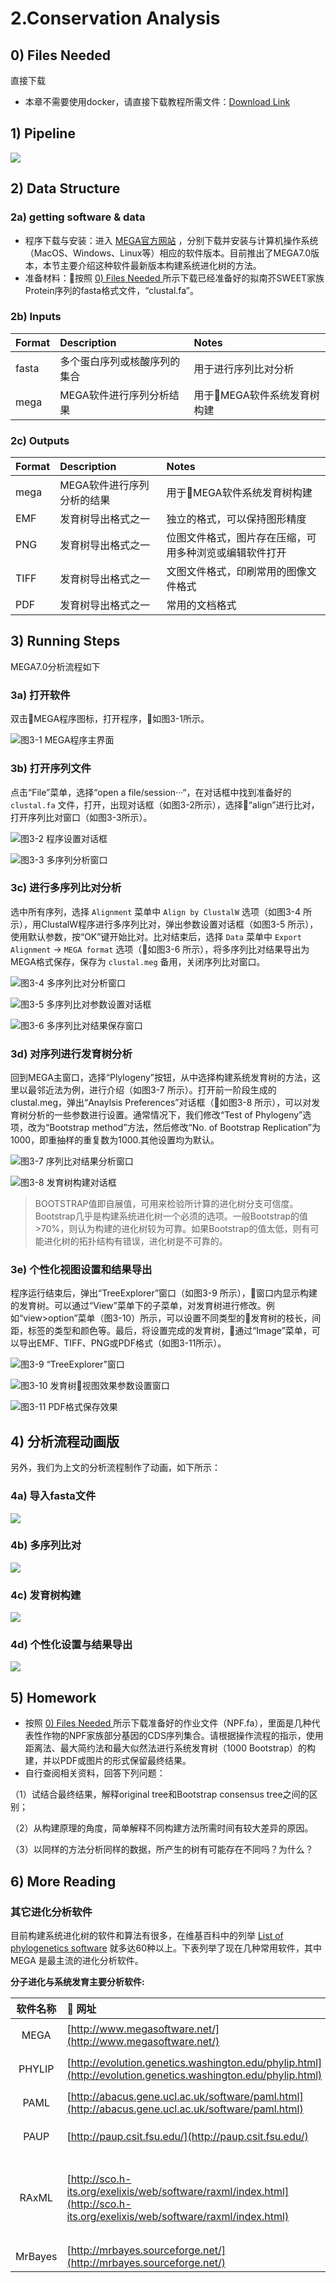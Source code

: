 # 2.Conservation Analysis

## 0\) Files Needed <a id="files"></a>

直接下载

* 本章不需要使用docker，请直接下载教程所需文件：[Download Link](https://github.com/lulab/teaching_book/tree/master/files/PART_II/2.conservation)

## 1\) Pipeline

![](../.gitbook/assets/conservation-0-pipelins.png)

## 2\) Data Structure

### 2a\) getting software & data

* 程序下载与安装：进入 [MEGA官方网站](http://www.megasoftware.net/) ，分别下载并安装与计算机操作系统（MacOS、Windows、Linux等）相应的软件版本。目前推出了MEGA7.0版本，本节主要介绍这种软件最新版本构建系统进化树的方法。  
* 准备材料：按照 [0\) Files Needed ](2.conservation-analysis.md#files)所示下载已经准备好的拟南芥SWEET家族Protein序列的fasta格式文件，“clustal.fa”。

### 2b\) Inputs

| Format | Description | Notes |
| :--- | :--- | :--- |
| fasta | 多个蛋白序列或核酸序列的集合 | 用于进行序列比对分析 |
| mega | MEGA软件进行序列分析结果 | 用于MEGA软件系统发育树构建 |

### 2c\) Outputs

| Format | Description | Notes |
| :--- | :--- | :--- |
| mega | MEGA软件进行序列分析的结果 | 用于MEGA软件系统发育树构建 |
| EMF | 发育树导出格式之一 | 独立的格式，可以保持图形精度 |
| PNG | 发育树导出格式之一 | 位图文件格式，图片存在压缩，可用多种浏览或编辑软件打开 |
| TIFF | 发育树导出格式之一 | 文图文件格式，印刷常用的图像文件格式 |
| PDF | 发育树导出格式之一 | 常用的文档格式 |

## 3\) Running Steps

MEGA7.0分析流程如下

### 3a\) 打开软件

双击MEGA程序图标，打开程序，如图3-1所示。

![&#x56FE;3-1 MEGA&#x7A0B;&#x5E8F;&#x4E3B;&#x754C;&#x9762;](../.gitbook/assets/conservation-1.png)

### 3b\) 打开序列文件

点击“File”菜单，选择“open a file/session···“，在对话框中找到准备好的 `clustal.fa` 文件，打开，出现对话框（如图3-2所示），选择“align”进行比对，打开序列比对窗口（如图3-3所示）。

![&#x56FE;3-2 &#x7A0B;&#x5E8F;&#x8BBE;&#x7F6E;&#x5BF9;&#x8BDD;&#x6846;](../.gitbook/assets/conservation-2.png)

![&#x56FE;3-3 &#x591A;&#x5E8F;&#x5217;&#x5206;&#x6790;&#x7A97;&#x53E3;](../.gitbook/assets/conservation-3.png)

### 3c\) 进行多序列比对分析

选中所有序列，选择 `Alignment` 菜单中 `Align by ClustalW` 选项（如图3-4 所示），用ClustalW程序进行多序列比对，弹出参数设置对话框（如图3-5 所示），使用默认参数，按“OK”键开始比对。比对结束后，选择 `Data` 菜单中 `Export Alignment` -&gt; `MEGA format` 选项（如图3-6 所示），将多序列比对结果导出为MEGA格式保存，保存为 `clustal.meg` 备用，关闭序列比对窗口。

![&#x56FE;3-4 &#x591A;&#x5E8F;&#x5217;&#x6BD4;&#x5BF9;&#x5206;&#x6790;&#x7A97;&#x53E3;](../.gitbook/assets/conservation-4.png)

![&#x56FE;3-5 &#x591A;&#x5E8F;&#x5217;&#x6BD4;&#x5BF9;&#x53C2;&#x6570;&#x8BBE;&#x7F6E;&#x5BF9;&#x8BDD;&#x6846;](../.gitbook/assets/conservation-5.png)

![&#x56FE;3-6 &#x591A;&#x5E8F;&#x5217;&#x6BD4;&#x5BF9;&#x7ED3;&#x679C;&#x4FDD;&#x5B58;&#x7A97;&#x53E3;](../.gitbook/assets/conservation-6.png)

### 3d\) 对序列进行发育树分析

回到MEGA主窗口，选择“Plylogeny”按钮，从中选择构建系统发育树的方法，这里以最邻近法为例，进行介绍（如图3-7 所示）。打开前一阶段生成的clustal.meg，弹出“Anaylsis Preferences”对话框（如图3-8 所示），可以对发育树分析的一些参数进行设置。通常情况下，我们修改“Test of Phylogeny”选项，改为“Bootstrap method”方法，然后修改“No. of Bootstrap Replication”为1000，即重抽样的重复数为1000.其他设置均为默认。

![&#x56FE;3-7 &#x5E8F;&#x5217;&#x6BD4;&#x5BF9;&#x7ED3;&#x679C;&#x5206;&#x6790;&#x7A97;&#x53E3;](../.gitbook/assets/conservation-7.png)

![&#x56FE;3-8 &#x53D1;&#x80B2;&#x6811;&#x6784;&#x5EFA;&#x5BF9;&#x8BDD;&#x6846;](../.gitbook/assets/conservation-8.png)

> BOOTSTRAP值即自展值，可用来检验所计算的进化树分支可信度。Bootstrap几乎是构建系统进化树一个必须的选项。一般Bootstrap的值&gt;70%，则认为构建的进化树较为可靠。如果Bootstrap的值太低，则有可能进化树的拓扑结构有错误，进化树是不可靠的。

### 3e\) 个性化视图设置和结果导出

程序运行结束后，弹出“TreeExplorer”窗口（如图3-9 所示），窗口内显示构建的发育树。可以通过“View”菜单下的子菜单，对发育树进行修改。例如“view&gt;option”菜单（图3-10）所示，可以设置不同类型的发育树的枝长，间距，标签的类型和颜色等。最后，将设置完成的发育树，通过“Image”菜单，可以导出EMF、TIFF、PNG或PDF格式（如图3-11所示）。

![&#x56FE;3-9 &#x201C;TreeExplorer&#x201D;&#x7A97;&#x53E3;](../.gitbook/assets/conservation-9.png)

![&#x56FE;3-10 &#x53D1;&#x80B2;&#x6811;&#x89C6;&#x56FE;&#x6548;&#x679C;&#x53C2;&#x6570;&#x8BBE;&#x7F6E;&#x7A97;&#x53E3;](../.gitbook/assets/conservation-10.png)

![&#x56FE;3-11 PDF&#x683C;&#x5F0F;&#x4FDD;&#x5B58;&#x6548;&#x679C;](../.gitbook/assets/conservation-11.png)

## 4\) 分析流程动画版 <a id="conservation-gif"></a>

另外，我们为上文的分析流程制作了动画，如下所示：

### 4a\) 导入fasta文件

![](../.gitbook/assets/conservation-import-fasta.gif)

### 4b\) 多序列比对

![](../.gitbook/assets/conservation-alignment.gif)

### 4c\) 发育树构建

![](../.gitbook/assets/conservation-tree-construction.gif)

### 4d\) 个性化设置与结果导出

![](../.gitbook/assets/conservation-configuration-and-export.gif)

## 5\) Homework

* 按照 [0\) Files Needed ](2.conservation-analysis.md#files)所示下载准备好的作业文件（NPF.fa），里面是几种代表性作物的NPF家族部分基因的CDS序列集合。请根据操作流程的指示，使用距离法、最大简约法和最大似然法进行系统发育树（1000 Bootstrap）的构建，并以PDF或图片的形式保留最终结果。
* 自行查阅相关资料，回答下列问题：

（1）试结合最终结果，解释original tree和Bootstrap consensus tree之间的区别；

（2）从构建原理的角度，简单解释不同构建方法所需时间有较大差异的原因。

（3）以同样的方法分析同样的数据，所产生的树有可能存在不同吗？为什么？

## 6\) More Reading

### 其它进化分析软件

目前构建系统进化树的软件和算法有很多，在维基百科中的列举 [List of phylogenetics software](https://en.wikipedia.org/wiki/List_of_phylogenetics_software) 就多达60种以上。下表列举了现在几种常用软件，其中 MEGA 是最主流的进化分析软件。

**分子进化与系统发育主要分析软件:**

| 软件名称 |                        网址 | 说明 |
| :---: | :--- | :--- |
| MEGA | [http://www.megasoftware.net/](http://www.megasoftware.net/) | 美国宾夕法尼亚州立大学Masatoshi Nei开发的分子进化遗传学分析软件 |
| PHYLIP | [http://evolution.genetics.washington.edu/phylip.html](http://evolution.genetics.washington.edu/phylip.html) | 美国华盛顿大学Felsenstein开发的一套集成的进化分析工具 |
| PAML | [http://abacus.gene.ucl.ac.uk/software/paml.html](http://abacus.gene.ucl.ac.uk/software/paml.html) | 英国University College London开发，采用最大似然法构树和分子进化模型 |
| PAUP | [http://paup.csit.fsu.edu/](http://paup.csit.fsu.edu/) | 国际上最通用的系统树构建软件之一，美国Smithsonion Insitute 开发 |
| RAxML | [http://sco.h-its.org/exelixis/web/software/raxml/index.html](http://sco.h-its.org/exelixis/web/software/raxml/index.html) | 大量数据的最大似然法建树常用方法（软件获取地址：[https://github.com/stamatak/standard-RAxML）](https://github.com/stamatak/standard-RAxML）) |
| MrBayes | [http://mrbayes.sourceforge.net/](http://mrbayes.sourceforge.net/) | 基于贝叶斯方法的建树工具 |


